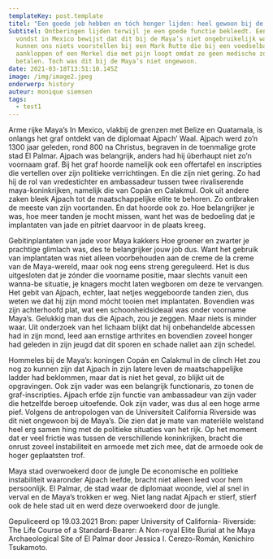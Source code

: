 ```yaml
---
templateKey: post.template
titel: "Een goede job hebben en tóch honger lijden: heel gewoon bij de Maya’s!"
Subtitel: Ontberingen lijden terwijl je een goede functie bekleedt. Een recente
  vondst in Mexico bewijst dat dit bij de Maya’s niet ongebruikelijk was. We
  kunnen ons niets voorstellen bij een Mark Rutte die bij een voedselbank moet
  aankloppen of een Merkel die met pijn loopt omdat ze geen medische zorg kan
  betalen. Toch was dit bij de Maya’s niet ongewoon.
date: 2021-03-18T13:51:10.145Z
image: /img/image2.jpeg
onderwerp: history
auteur: monique siemsen
tags:
  - test1
---
```

Arme rijke Maya’s
In Mexico, vlakbij de grenzen met Belize en Quatamala, is onlangs het graf ontdekt van de diplomaat Ajpach’ Waal. Ajpach werd zo’n 1300 jaar geleden, rond 800 na Christus, begraven in de toenmalige grote stad El Palmar. Ajpach was belangrijk, anders had hij überhaupt niet zo’n voornaam graf. Bij het graf hoorde namelijk ook een offertafel en inscripties die vertellen over zijn politieke verrichtingen. En die zijn niet gering. Zo had hij de rol van vredestichter en ambassadeur tussen twee rivaliserende maya-koninkrijken, namelijk die van Copán en Calakmul.
Ook uit andere zaken bleek Ajpach tot de maatschappelijke elite te behoren. Zo ontbraken de meeste van zijn voortanden. En dat hoorde ook zo. Hoe belangrijker je was, hoe meer tanden je mocht missen, want het was de bedoeling dat je implantaten van jade en pitriet daarvoor in de plaats kreeg.

Gebitinplantaten van jade voor Maya kakkers
Hoe groener en zwarter je prachtige glimlach was, des te belangrijker jouw job dus. Want het gebruik van implantaten was niet alleen voorbehouden aan de creme de la creme van de Maya-wereld, maar ook nog eens streng gereguleerd. Het is dus uitgesloten dat je zónder die voorname positie, maar slechts vanuit een wanna-be situatie, je knagers mocht laten wegboren om deze te vervangen. Het gebit van Ajpach, echter, laat netjes weggeboorde tanden zien, dus weten we dat hij zijn mond mócht tooien met implantaten. Bovendien was zijn achterhoofd plat, wat een schoonheidsideaal was onder voorname Maya’s.
Gelukkig man dus die Ajpach, zou je zeggen. Maar niets is minder waar. Uit onderzoek van het lichaam blijkt dat hij onbehandelde abcessen had in zijn mond, leed aan ernstige arthrites en bovendien zoveel honger had geleden in zijn jeugd dat dit sporen en schade naliet aan zijn schedel.

Hommeles bij de Maya’s: koningen Copán en Calakmul in de clinch
Het zou nog zo kunnen zijn dat Ajpach in zijn latere leven de maatschappelijke ladder had beklommen, maar dat is niet het geval, zo blijkt uit de opgravingen. Ook zijn vader was een belangrijk functionaris, zo tonen de graf-inscripties. Ajpach erfde zijn functie van ambassadeur van zijn vader die hetzelfde beroep uitoefende. Ook zijn vader, was dus al een hoge arme pief.
Volgens de antropologen van de Universiteit California Riverside was dit niet ongewoon bij de Maya’s. Die zien dat je mate van materiële welstand heel erg samen hing met de politieke situaties van het rijk. Op het moment dat er veel frictie was tussen de verschillende koninkrijken, bracht die onrust zoveel instabiliteit en armoede met zich mee, dat de armoede ook de hoger geplaatsten trof.

Maya stad overwoekerd door de jungle
De economische en politieke instabiliteit waaronder Ajpach leefde, bracht niet alleen leed voor hem persoonlijk. El Palmar, de stad waar de diplomaat woonde, viel al snel in verval en de Maya’s trokken er weg. Niet lang nadat Ajpach er stierf, stierf ook de hele stad uit en werd deze overwoekerd door de jungle.

Gepuliceerd op 19.03.2021
Bron: paper University of California- Riverside: The Life Course of a Standard-Bearer: A Non-royal Elite Burial at he Maya Archaeological Site of El Palmar door Jessica I. Cerezo-Román, Kenichiro Tsukamoto.

